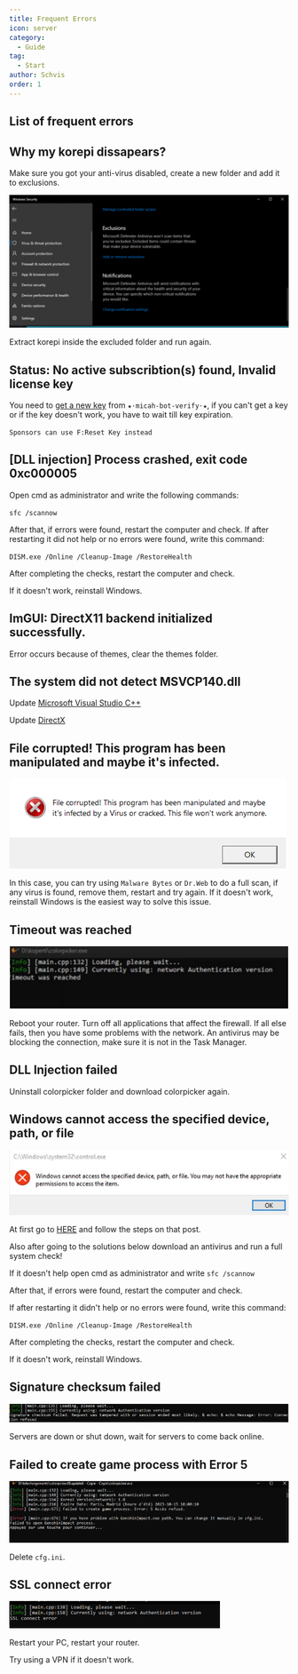 ```yaml
---
title: Frequent Errors
icon: server
category:
  - Guide
tag:
  - Start
author: Schvis
order: 1
---
```


## List of frequent errors

## Why my korepi dissapears?

Make sure you got your anti-virus disabled, create a new folder and add it to exclusions.

![](/assets/images/docs/202312/virus.png)

Extract korepi inside the excluded folder and run again.

## Status: No active subscribtion(s) found, Invalid license key

You need to [get a new key](../guide/getkey.md) from `⁠★⋅micah-bot-verify⋅★`, if you can't get a key or if the key doesn't work, you have to wait till key expiration.

`Sponsors can use F:Reset Key instead`

## [DLL injection]  Process crashed, exit code 0xc000005

Open cmd as administrator and write the following commands:

`sfc /scannow`

After that, if errors were found, restart the computer and check.
If after restarting it did not help or no errors were found, write this command:

`DISM.exe /Online /Cleanup-Image /RestoreHealth`

After completing the checks, restart the computer and check.

If it doesn't work, reinstall Windows.

## ImGUI: DirectX11 backend initialized successfully.

Error occurs because of themes, clear the themes folder.

## The system did not detect MSVCP140.dll

Update [Microsoft Visual Studio C++](https://learn.microsoft.com/en-us/cpp/windows/latest-supported-vc-redist?view=msvc-170#visual-studio-2015-2017-2019-and-2022)

Update [DirectX](https://www.microsoft.com/en-us/download/details.aspx?id=35)

## File corrupted! This program has been manipulated and maybe it's infected.

![](/assets/images/docs/202312/virus2.png)

In this case, you can try using `Malware Bytes` or `Dr.Web` to do a full scan, if any virus is found, remove them, restart and try again. If it doesn't work, reinstall Windows is the easiest way to solve this issue.

## Timeout was reached

![](/assets/images/docs/202312/error1.png)

Reboot your router.
Turn off all applications that affect the firewall. If all else fails, then you have some problems with the network.
An antivirus may be blocking the connection, make sure it is not in the Task Manager.

## DLL Injection failed

Uninstall colorpicker folder and download colorpicker again.

## Windows cannot access the specified device, path, or file

![](/assets/images/docs/202312/error2.png)

At first go to [HERE](https://support.microsoft.com/en-us/topic/-windows-cannot-access-the-specified-device-path-or-file-error-when-you-try-to-install-update-or-start-a-program-or-file-46361133-47ed-6967-c13e-e75d3cc29657) and follow the steps on that post.

Also after going to the solutions below download an antivirus and run a full system check!

If it doesn't help open cmd as administrator and write `sfc /scannow`

After that, if errors were found, restart the computer and check.

If after restarting it didn't help or no errors were found, write this command:

`DISM.exe /Online /Cleanup-Image /RestoreHealth`

After completing the checks, restart the computer and check.

If it doesn't work, reinstall Windows.

## Signature checksum failed

![](/assets/images/docs/202312/checksum.png)

Servers are down or shut down, wait for servers to come back online.

## Failed to create game process with Error 5

![](/assets/images/docs/202312/error3.png)

Delete `cfg.ini`.

## SSL connect error

![](/assets/images/docs/202312/error4.png)

Restart your PC, restart your router.

Try using a VPN if it doesn't work.

